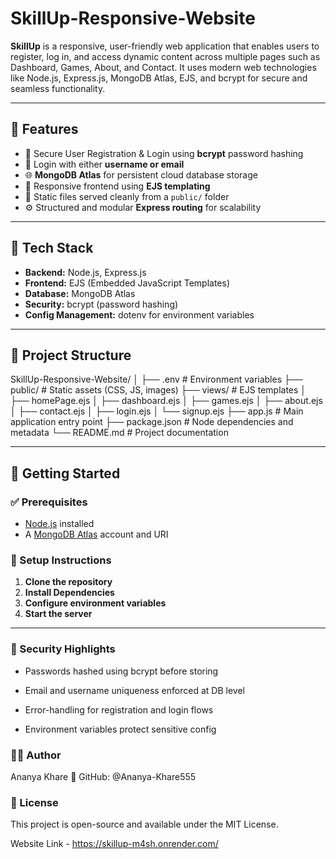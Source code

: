 # SkillUp-Responsive-Website

**SkillUp** is a responsive, user-friendly web application that enables users to register, log in, and access dynamic content across multiple pages such as Dashboard, Games, About, and Contact. It uses modern web technologies like Node.js, Express.js, MongoDB Atlas, EJS, and bcrypt for secure and seamless functionality.

---

## 🌟 Features

- 🔐 Secure User Registration & Login using **bcrypt** password hashing
- 📧 Login with either **username or email**
- 🌐 **MongoDB Atlas** for persistent cloud database storage
- 🎨 Responsive frontend using **EJS templating**
- 📁 Static files served cleanly from a `public/` folder
- ⚙️ Structured and modular **Express routing** for scalability

---

## 🧰 Tech Stack

- **Backend:** Node.js, Express.js
- **Frontend:** EJS (Embedded JavaScript Templates)
- **Database:** MongoDB Atlas
- **Security:** bcrypt (password hashing)
- **Config Management:** dotenv for environment variables

---

## 📂 Project Structure

SkillUp-Responsive-Website/
│
├── .env # Environment variables
├── public/ # Static assets (CSS, JS, images)
├── views/ # EJS templates
│ ├── homePage.ejs
│ ├── dashboard.ejs
│ ├── games.ejs
│ ├── about.ejs
│ ├── contact.ejs
│ ├── login.ejs
│ └── signup.ejs
├── app.js # Main application entry point
├── package.json # Node dependencies and metadata
└── README.md # Project documentation

---

## 🚀 Getting Started

### ✅ Prerequisites

- [Node.js](https://nodejs.org/) installed
- A [MongoDB Atlas](https://www.mongodb.com/cloud/atlas) account and URI

### 🔧 Setup Instructions

1. **Clone the repository**
2. **Install Dependencies**
3. **Configure environment variables**
4. **Start the server**

---

### 🔐 Security Highlights
- Passwords hashed using bcrypt before storing

- Email and username uniqueness enforced at DB level

- Error-handling for registration and login flows

- Environment variables protect sensitive config

### 👩‍💻 Author
Ananya Khare
🔗 GitHub: @Ananya-Khare555

### 📄 License
This project is open-source and available under the MIT License.

Website Link - https://skillup-m4sh.onrender.com/